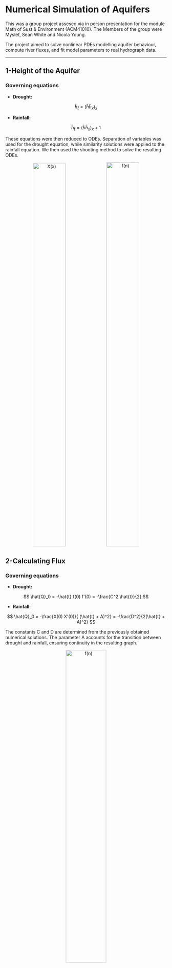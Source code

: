 # Numerical Simulation of Aquifers

This was a group project assesed via in person presentation for the module Math of Sust & Environment (ACM41010). The Members of the group were Myslef, Sean White and Nicola Young.

The project aimed to solve nonlinear PDEs modelling aquifer behaviour, compute river fluxes, and fit model parameters to real hydrograph data.

***
## 1-Height of the Aquifer

### Governing equations 

- **Drought:**
  
$$ \hat{h}_{\hat{t}} = (\hat{h}  \hat{h}_{\hat{x}})_{\hat{x}} $$

- **Rainfall:**
  
$$ \hat{h}_{\hat{t}} = (\hat{h}  \hat{h}_{\hat{x}})_{\hat{x}} + 1 $$

These equations were then reduced to ODEs. Separation of variables was used for the drought equation, while similarity solutions were applied to the rainfall equation. We then used the shooting method to solve the resulting ODEs.

<p align="center">
  <img width="45%" height="1196" alt="X(x)" src="https://github.com/user-attachments/assets/349de884-1d22-4520-b408-d81fdfc980d1" />
  <img width="45%" height="1198" alt="f(n)" src="https://github.com/user-attachments/assets/544973fa-c090-4ed9-b40d-912d8c0a9424" />

</p>

## 2-Calculating Flux

### Governing equations 

- **Drought:**
  
$$ \hat{Q}_0 = -\hat{t} f(0) f'(0) = -\frac{C^2 \hat{t}}{2}  $$

- **Rainfall:**
  
$$ \hat{Q}_0 = -\frac{X(0) X'(0)}{ (\hat{t} + A)^2} = -\frac{D^2}{2(\hat{t} + A)^2} $$

The constants C and D are determined from the previously obtained numerical solutions. The parameter A accounts for the transition between drought and rainfall, ensuring continuity in the resulting graph.

<p align="center">
  <img src="https://github.com/user-attachments/assets/17e702c9-4628-4a54-b8f6-03179da9ac85" width="50%" alt="f(n)" />
</p>

## 3-Parameter Fitting to Real Data

After Re-dimensionalising the flux two parameters naturally fall out of the equations. We simply call these P1 and P2. These model parameters were then fit to USGS hydrograph data from four U.S. regions using least-squares minimization. The models show strong agreement between simulated and observed hydrographs, successfully reproducing peak flow timing and decay across diverse soil and rainfall conditions.

<p align="center">
  <img width="%45"  alt="p1" src="https://github.com/user-attachments/assets/2e320d67-9b3f-4f92-b671-f244076a5d15" />
  <img width="%45"  alt="p2" src="https://github.com/user-attachments/assets/375c3bb0-b829-40e4-a316-fbfc77af3019" />
</p>
<p align="center">
  <img width="%45" alt="p3" src="https://github.com/user-attachments/assets/11712688-474a-47aa-8a8e-7249835c7c22" />
  <img width="%45"  alt="p4" src="https://github.com/user-attachments/assets/603cf468-2e78-460a-a330-e9ade8b4c29b" />
</p>



